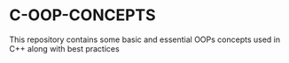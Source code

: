 # C-OOP-CONCEPTS
This repository contains some basic and essential OOPs concepts used in C++ along with best practices
